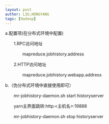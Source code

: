 ```yaml
---
layout: post
author: LIU,HONGYANG
tags: [Hadoop]
---
```




a.配置项(在分布式环境中配置)

　　1.RPC访问地址

　　　　mapreduce.jobhistory.address

　　2.HTTP访问地址

　　　　mapreduce.jobhistory.webapp.address

 

b.（伪分布式环境中直接使用即可）

　　mr-jobhistory-daemon.sh start historyserver

　　yarn主界面跳转:http:<主机名>:19888

　　mr-jobhistory-daemon.sh stop historyserver